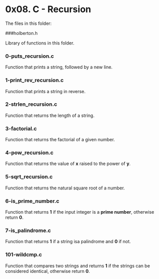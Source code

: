 # 0x08. C - Recursion

The files in this folder:

###holberton.h

Library of functions in this folder.

### 0-puts_recursion.c

Function that prints a string, followed by a new line.

### 1-print_rev_recursion.c

Function that prints a string in reverse.

### 2-strlen_recursion.c

Function that returns the length of a string.

### 3-factorial.c

Function that returns the factorial of a given number.

### 4-pow_recursion.c

Function that returns the value of **x** raised to the power of **y**.

### 5-sqrt_recursion.c

Function that returns the natural square root of a number.

### 6-is_prime_number.c

Function that returns **1** if the input integer is a **prime number**, otherwise return **0**.

### 7-is_palindrome.c

Function that returns **1** if a string isa palindrome and **0** if not.

### 101-wildcmp.c

Function that compares two strings and returns **1** if the strings can be considered identical, otherwise return **0**.

